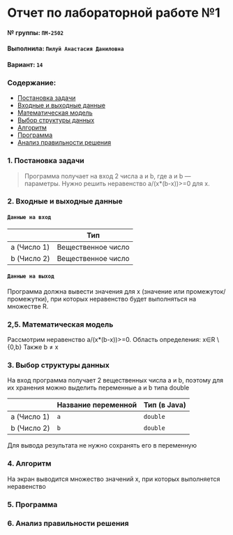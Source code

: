 # Отчет по лабораторной работе №1
#### № группы: `ПМ-2502`
#### Выполнила: `Пилуй Анастасия Даниловна`
#### Вариант: `14`

### Содержание:

- [Постановка задачи](#1-постановка-задачи)
- [Входные и выходные данные](#2-входные-и-выходные-данные)
- [Математическая модель](#25-математическая-модель)
- [Выбор структуры данных](#3-выбор-структуры-данных)
- [Алгоритм](#4-алгоритм)
- [Программа](#5-программа)
- [Анализ правильности решения](#6-анализ-правильности-решения)

### 1. Постановка задачи

> Программа получает на вход 2 числа a и b, где a и b — параметры. Нужно решить неравенство a/(x*(b-x))>=0 для x. 

### 2. Входные и выходные данные

#### `Данные на вход`

|             | Тип                |
|-------------|--------------------|
| a (Число 1) | Вещественное число |
| b (Число 2) | Вещественное число |

#### `Данные на выход`

Программа должна вывести значения для x (значение или промежуток/промежутки), при которых неравенство будет выполняться на множестве R.



### 2,5. Математическая модель

Рассмотрим неравенство a/(x*(b-x))>=0. Область определения: x∈R \ {0,b}
Также b ≠ x

### 3. Выбор структуры данных

На вход программа получает 2 вещественных числа a и b, поэтому для их хранения можно выделить переменные a и b типа double

|             | Название переменной | Тип (в Java) | 
|-------------|---------------------|--------------|
| a (Число 1) |         `a`         |   `double`   |
| b (Число 2) |         `b`         |   `double`   |

Для вывода результата не нужно сохранять его в переменную

### 4. Алгоритм

На экран выводится множество значений x, при которых выполняется неравенство




### 5. Программа

### 6. Анализ правильности решения
